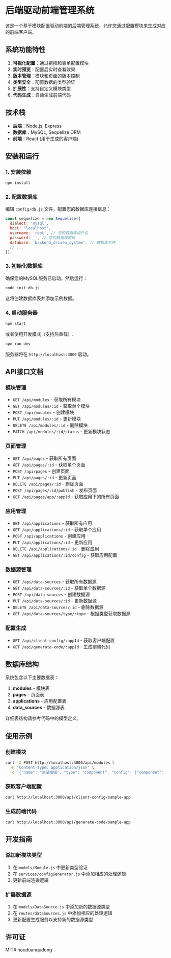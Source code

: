 # 后端驱动前端管理系统

这是一个基于模块配置驱动前端的后端管理系统，允许您通过配置模块来生成对应的前端客户端。

## 系统功能特性

1. **可视化配置**：通过拖拽和表单配置模块
2. **实时预览**：配置后实时查看效果
3. **版本管理**：模块和页面的版本控制
4. **类型安全**：配置数据的类型验证
5. **扩展性**：支持自定义模块类型
6. **代码生成**：自动生成前端代码

## 技术栈

- **后端**：Node.js, Express
- **数据库**：MySQL, Sequelize ORM
- **前端**：React (用于生成的客户端)

## 安装和运行

### 1. 安装依赖

```bash
npm install
```

### 2. 配置数据库

编辑 `config/db.js` 文件，配置您的数据库连接信息：

```javascript
const sequelize = new Sequelize({
  dialect: 'mysql',
  host: 'localhost',
  username: 'root', // 您的数据库用户名
  password: '', // 您的数据库密码
  database: 'backend_driven_system', // 数据库名称
  // ...
});
```

### 3. 初始化数据库

确保您的MySQL服务已启动，然后运行：

```bash
node init-db.js
```

这将创建数据库表并添加示例数据。

### 4. 启动服务器

```bash
npm start
```

或者使用开发模式（支持热重载）：

```bash
npm run dev
```

服务器将在 `http://localhost:3000` 启动。

## API接口文档

### 模块管理

- `GET /api/modules` - 获取所有模块
- `GET /api/modules/:id` - 获取单个模块
- `POST /api/modules` - 创建模块
- `PUT /api/modules/:id` - 更新模块
- `DELETE /api/modules/:id` - 删除模块
- `PATCH /api/modules/:id/status` - 更新模块状态

### 页面管理

- `GET /api/pages` - 获取所有页面
- `GET /api/pages/:id` - 获取单个页面
- `POST /api/pages` - 创建页面
- `PUT /api/pages/:id` - 更新页面
- `DELETE /api/pages/:id` - 删除页面
- `POST /api/pages/:id/publish` - 发布页面
- `GET /api/pages/app/:appId` - 获取应用下的所有页面

### 应用管理

- `GET /api/applications` - 获取所有应用
- `GET /api/applications/:id` - 获取单个应用
- `POST /api/applications` - 创建应用
- `PUT /api/applications/:id` - 更新应用
- `DELETE /api/applications/:id` - 删除应用
- `GET /api/applications/:id/config` - 获取应用配置

### 数据源管理

- `GET /api/data-sources` - 获取所有数据源
- `GET /api/data-sources/:id` - 获取单个数据源
- `POST /api/data-sources` - 创建数据源
- `PUT /api/data-sources/:id` - 更新数据源
- `DELETE /api/data-sources/:id` - 删除数据源
- `GET /api/data-sources/type/:type` - 根据类型获取数据源

### 配置生成

- `GET /api/client-config/:appId` - 获取客户端配置
- `GET /api/generate-code/:appId` - 生成前端代码

## 数据库结构

系统包含以下主要数据表：

1. **modules** - 模块表
2. **pages** - 页面表
3. **applications** - 应用配置表
4. **data_sources** - 数据源表

详细表结构请参考代码中的模型定义。

## 使用示例

### 创建模块

```bash
curl -X POST http://localhost:3000/api/modules \
  -H "Content-Type: application/json" \
  -d '{"name": "测试按钮", "type": "component", "config": {"component": "Button", "props": {"type": "primary"}}, "status": "active"}'
```

### 获取客户端配置

```bash
curl http://localhost:3000/api/client-config/sample-app
```

### 生成前端代码

```bash
curl http://localhost:3000/api/generate-code/sample-app
```

## 开发指南

### 添加新模块类型

1. 在 `models/Module.js` 中更新类型验证
2. 在 `services/configGenerator.js` 中添加相应的处理逻辑
3. 更新前端渲染逻辑

### 扩展数据源

1. 在 `models/DataSource.js` 中添加新的数据源类型
2. 在 `routes/dataSources.js` 中添加相应的处理逻辑
3. 更新配置生成服务以支持新的数据源类型

## 许可证

MIT#   h o u d u a n q u d o n g  
 